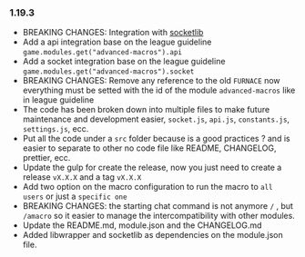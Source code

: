 ### 1.19.3

- BREAKING CHANGES: Integration with [socketlib](https://github.com/manuelVo/foundryvtt-socketlib)
- Add a api integration base on the league guideline `game.modules.get("advanced-macros").api`
- Add a socket integration base on the league guideline `game.modules.get("advanced-macros").socket`
- BREAKING CHANGES: Remove any reference to the old `FURNACE` now everything must be setted with the id of the module `advanced-macros` like in league guideline
- The code has been broken down into multiple files to make future maintenance and development easier, `socket.js`, `api.js`, `constants.js`, `settings.js`, ecc.
- Put all the code under a `src` folder because is a good practices ? and is easier to separate to other no code file like README, CHANGELOG, prettier, ecc.
- Update the gulp for create the release, now you just need to create a release `vX.X.X` and a tag `vX.X.X` 
- Add two option on the macro configuration to run the macro to `all users` or just a `specific one`
- BREAKING CHANGES: the starting chat command is not anymore `/` , but `/amacro` so it easier to manage the intercompatibility with other modules.
- Update the README.md, module.json and the CHANGELOG.md
- Added libwrapper and socketlib as dependencies on the module.json file.